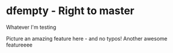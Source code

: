# dfempty - Right to master

Whatever I'm testing

Picture an amazing feature here - and no typos!
Another awesome featureeee
